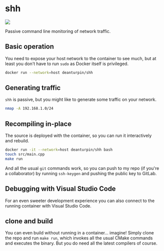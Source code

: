 # shh

[![](https://gitlab.com/deanturpin/shh/badges/main/pipeline.svg)](https://gitlab.com/deanturpin/ssh/-/pipelines)

Passive command line monitoring of network traffic.

## Basic operation

You need to expose your host network to the container to see much, but at least you don't have to run `sudo` as Docker itself is privileged.

```bash
docker run --network=host deanturpin/shh
```

## Generating traffic

`shh` is passive, but you might like to generate some traffic on your network.

```bash
nmap -A 192.168.1.0/24
```

## Recompiling in-place

The source is deployed with the container, so you can run it interactively and rebuild.

```bash
docker run -it --network=host deanturpin/shh bash
touch src/main.cpp
make run
```

And all the usual `git` commands work, so you can push to my repo (if you're a collaborator) by running `ssh-keygen` and pushing the public key to GitLab.

## Debugging with Visual Studio Code

For an even sweeter development experience you can also connect to the running container with Visual Studio Code.

## clone and build

You can even build without running in a container... imagine! Simply clone the repo and run `make run`, which invokes all the usual CMake commands and executes the binary. But you do need all the latest compilers of course.
